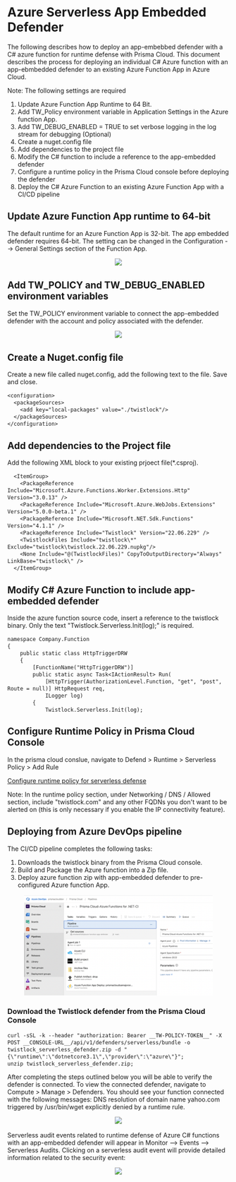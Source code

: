# Azure Serverless App Embedded Defender
The following describes how to deploy an app-embebbed defender with a C# azure function for runtime defense with Prisma Cloud. This document describes the process for deploying an individual C# Azure function with an app-ebmbedded defender to an existing Azure Function App in Azure Cloud. 

Note: The following settings are required
1. Update Azure Function App Runtime to 64 Bit.
2. Add TW_Policy environment variable in Application Settings in the Azure function App.
3. Add TW_DEBUG_ENABLED = TRUE to set verbose logging in the log stream for debugging (Optional)
4. Create a nuget.config file
5. Add dependencies to the project file
6. Modify the C# function to include a reference to the app-embedded defender
7. Configure a runtime policy in the Prisma Cloud console before deploying the defender
8. Deploy the C# Azure Function to an existing Azure Function App with a CI/CD pipeline

## Update Azure Function App runtime to 64-bit
The default runtime for an Azure Function App is 32-bit. The app embedded defender requires 64-bit. The setting can be changed in the Configuration --> General Settings section of the Function App.
<p align="center">
<img src="images/runtime-configuration-64-bit.png" width="85%">
</p>

## Add TW_POLICY and TW_DEBUG_ENABLED environment variables
Set the TW_POLICY environment variable to connect the app-embedded defender with the account and policy associated with the defender.
<p align="center">
<img src="images/set-tws-policy-environment-variable.png" width="85%">
</p>

## Create a Nuget.config file
Create a new file called nuget.config, add the following text to the file. Save and close.
```
<configuration>
  <packageSources>
    <add key="local-packages" value="./twistlock"/>
  </packageSources>
</configuration>
```
## Add dependencies to the Project file
Add the following XML block to your existing prjoect file(*.csproj).
```
  <ItemGroup>
    <PackageReference Include="Microsoft.Azure.Functions.Worker.Extensions.Http" Version="3.0.13" />
    <PackageReference Include="Microsoft.Azure.WebJobs.Extensions" Version="5.0.0-beta.1" />
    <PackageReference Include="Microsoft.NET.Sdk.Functions" Version="4.1.1" />
    <PackageReference Include="Twistlock" Version="22.06.229" />
    <TwistlockFiles Include="twistlock\*" Exclude="twistlock\twistlock.22.06.229.nupkg"/>
    <None Include="@(TwistlockFiles)" CopyToOutputDirectory="Always" LinkBase="twistlock\" />
  </ItemGroup>
```

## Modify C# Azure Function to include app-embedded defender
Inside the azure function source code, insert a reference to the twistlock binary. Only the text "Twistlock.Serverless.Init(log);" is required.
```
namespace Company.Function
{
    public static class HttpTriggerDRW
    {
        [FunctionName("HttpTriggerDRW")]
        public static async Task<IActionResult> Run(
            [HttpTrigger(AuthorizationLevel.Function, "get", "post", Route = null)] HttpRequest req,
            ILogger log)
        {
            Twistlock.Serverless.Init(log);

```
## Configure Runtime Policy in Prisma Cloud Console
In the prisma cloud conslue, navigate to Defend > Runtime > Serverless Policy > Add Rule

[Configure runtime policy for serverless defense](https://docs.paloaltonetworks.com/prisma/prisma-cloud/prisma-cloud-admin-compute/runtime_defense/runtime_defense_serverless)

Note: In the runtime policy section, under Networking / DNS / Allowed section, include "twistlock.com" and any other FQDNs you don't want to be alerted on (this is only necessary if you enable the IP connectivity feature).

## Deploying from Azure DevOps pipeline
The CI/CD pipeline completes the following tasks:
1. Downloads the twistlock binary from the Prisma Cloud console.
2. Build and Package the Azure function into a Zip file.
3. Deploy azure function zip with app-embedded defender to pre-configured Azure function App.

<p align="center">
<img src="images/azure-function-serverless-ado.png" width="85%">
</p>

### Download the Twistlock defender from the Prisma Cloud Console
```
curl -sSL -k --header "authorization: Bearer __TW-POLICY-TOKEN__" -X POST __CONSOLE-URL__/api/v1/defenders/serverless/bundle -o twistlock_serverless_defender.zip -d "{\"runtime\":\"dotnetcore3.1\",\"provider\":\"azure\"}";
unzip twistlock_serverless_defender.zip;
```
After completing the steps outlined below you will be able to verify the defender is connected. To view the connected defender, navigate to Compute > Manage > Defenders. You should see your function connected with the following messages:
DNS resolution of domain name yahoo.com triggered by /usr/bin/wget explicitly denied by a runtime rule.
<p align="center">
<img src="images/azure-function-connectted-app-embedded-defender.png" width="85%">
</p>

Serverless audit events related to runtime defense of Azure C# functions with an app-embedded defender will appear in Monitor --> Events --> Serverless Audits. Clicking on a serverless audit event will provide detailed information related to the security event:
<p align="center">
<img src="images/azure-function-event-app-embedded-defender.png" width="85%">
</p>
